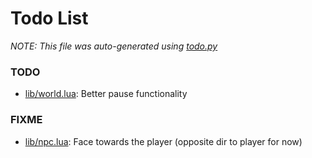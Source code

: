 # Todo List
_NOTE: This file was auto-generated using [todo.py](http://github.com/paulpls/todo)_



### TODO
* [lib/world.lua](lib/world.lua#L171): Better pause functionality



### FIXME
* [lib/npc.lua](lib/npc.lua#L59): Face towards the player (opposite dir to player for now)




